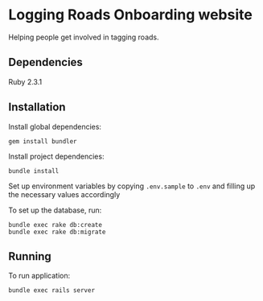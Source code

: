 # Logging Roads Onboarding website
Helping people get involved in tagging roads.


## Dependencies

Ruby 2.3.1

## Installation

Install global dependencies:

    gem install bundler

Install project dependencies:

    bundle install

Set up environment variables by copying `.env.sample` to `.env` and filling up the necessary values accordingly

To set up the database, run:

    bundle exec rake db:create
    bundle exec rake db:migrate

## Running

To run application:

    bundle exec rails server